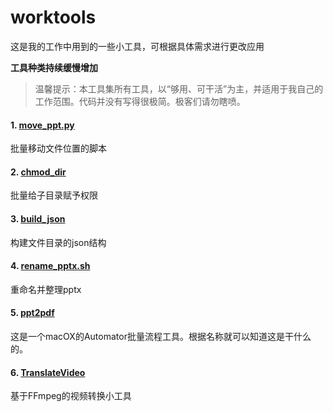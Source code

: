 # worktools
这是我的工作中用到的一些小工具，可根据具体需求进行更改应用

**工具种类持续缓慢增加**

> 温馨提示：本工具集所有工具，以“够用、可干活”为主，并适用于我自己的工作范围。代码并没有写得很极简。极客们请勿瞎喷。



#### 1. [move_ppt.py](https://github.com/doncc/worktools/blob/master/move_ppt.py)
批量移动文件位置的脚本

#### 2. [chmod_dir](https://github.com/doncc/worktools/blob/master/chmod_dir)

批量给子目录赋予权限

#### 3. [build_json](https://github.com/doncc/worktools/tree/master/build_json)

构建文件目录的json结构

#### 4. [rename_pptx.sh](https://github.com/doncc/worktools/tree/master/rename_pptx.sh)

重命名并整理pptx

#### 5. [ppt2pdf](https://github.com/doncc/worktools/blob/master/ppt2pdf.zip)

这是一个macOX的Automator批量流程工具。根据名称就可以知道这是干什么的。

#### 6. [TranslateVideo](https://github.com/doncc/VideoConversionTool)

基于FFmpeg的视频转换小工具

